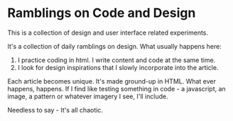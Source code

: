 # Ramblings on Code and Design

This is a collection of design and user interface related experiments.

It's a collection of daily ramblings on design. What usually happens here:

1. I practice coding in html. I write content and code at the same time.
2. I look for design inspirations that I slowly incorporate into the article.

Each article becomes unique. It's made ground-up in HTML.  What ever happens, happens. If I find like testing something in code - a javascript, an image, a pattern or whatever imagery I see, I'll include.

Needless to say - It's all chaotic.
